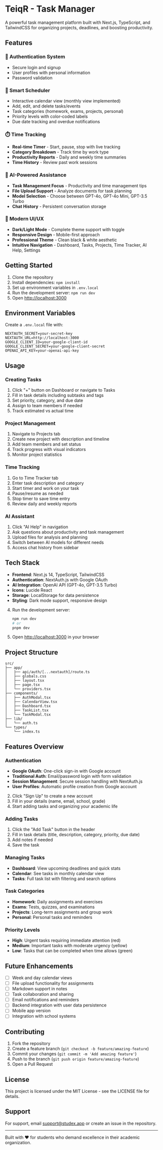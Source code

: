 # TeiqR - Task Manager

A powerful task management platform built with Next.js, TypeScript, and TailwindCSS for organizing projects, deadlines, and boosting productivity.

## Features

### 🔐 Authentication System
- Secure login and signup
- User profiles with personal information
- Password validation

### 📅 Smart Scheduler
- Interactive calendar view (monthly view implemented)
- Add, edit, and delete tasks/events
- Task categories (homework, exams, projects, personal)
- Priority levels with color-coded labels
- Due date tracking and overdue notifications

### ⏱️ Time Tracking
- **Real-time Timer** - Start, pause, stop with live tracking
- **Category Breakdown** - Track time by work type
- **Productivity Reports** - Daily and weekly time summaries
- **Time History** - Review past work sessions

### 🤖 AI-Powered Assistance
- **Task Management Focus** - Productivity and time management tips
- **File Upload Support** - Analyze documents for task planning
- **Model Selection** - Choose between GPT-4o, GPT-4o Mini, GPT-3.5 Turbo
- **Chat History** - Persistent conversation storage

### 🎨 Modern UI/UX
- **Dark/Light Mode** - Complete theme support with toggle
- **Responsive Design** - Mobile-first approach
- **Professional Theme** - Clean black & white aesthetic
- **Intuitive Navigation** - Dashboard, Tasks, Projects, Time Tracker, AI Help, Settings

## Getting Started

1. Clone the repository
2. Install dependencies: `npm install`
3. Set up environment variables in `.env.local`
4. Run the development server: `npm run dev`
5. Open [http://localhost:3000](http://localhost:3000)

## Environment Variables

Create a `.env.local` file with:

```
NEXTAUTH_SECRET=your-secret-key
NEXTAUTH_URL=http://localhost:3000
GOOGLE_CLIENT_ID=your-google-client-id
GOOGLE_CLIENT_SECRET=your-google-client-secret
OPENAI_API_KEY=your-openai-api-key
```

## Usage

### Creating Tasks
1. Click "+" button on Dashboard or navigate to Tasks
2. Fill in task details including subtasks and tags
3. Set priority, category, and due date
4. Assign to team members if needed
5. Track estimated vs actual time

### Project Management
1. Navigate to Projects tab
2. Create new project with description and timeline
3. Add team members and set status
4. Track progress with visual indicators
5. Monitor project statistics

### Time Tracking
1. Go to Time Tracker tab
2. Enter task description and category
3. Start timer and work on your task
4. Pause/resume as needed
5. Stop timer to save time entry
6. Review daily and weekly reports

### AI Assistant
1. Click "AI Help" in navigation
2. Ask questions about productivity and task management
3. Upload files for analysis and planning
4. Switch between AI models for different needs
5. Access chat history from sidebar

## Tech Stack

- **Frontend**: Next.js 14, TypeScript, TailwindCSS
- **Authentication**: NextAuth.js with Google OAuth
- **AI Integration**: OpenAI API (GPT-4o, GPT-3.5 Turbo)
- **Icons**: Lucide React
- **Storage**: LocalStorage for data persistence
- **Styling**: Dark mode support, responsive design
4. Run the development server:
   ```bash
   npm run dev
   # or
   pnpm dev
   ```

5. Open [http://localhost:3000](http://localhost:3000) in your browser

## Project Structure

```
src/
├── app/
│   ├── api/auth/[...nextauth]/route.ts
│   ├── globals.css
│   ├── layout.tsx
│   ├── page.tsx
│   └── providers.tsx
├── components/
│   ├── AuthModal.tsx
│   ├── CalendarView.tsx
│   ├── Dashboard.tsx
│   ├── TaskList.tsx
│   └── TaskModal.tsx
├── lib/
│   └── auth.ts
└── types/
    └── index.ts
```

## Features Overview

### Authentication
- **Google OAuth**: One-click sign-in with Google account
- **Traditional Auth**: Email/password login with form validation
- **Session Management**: Secure session handling with NextAuth.js
- **User Profiles**: Automatic profile creation from Google account
2. Click "Sign Up" to create a new account
3. Fill in your details (name, email, school, grade)
4. Start adding tasks and organizing your academic life

### Adding Tasks
1. Click the "Add Task" button in the header
2. Fill in task details (title, description, category, priority, due date)
3. Add notes if needed
4. Save the task

### Managing Tasks
- **Dashboard**: View upcoming deadlines and quick stats
- **Calendar**: See tasks in monthly calendar view
- **Tasks**: Full task list with filtering and search options

### Task Categories
- **Homework**: Daily assignments and exercises
- **Exams**: Tests, quizzes, and examinations
- **Projects**: Long-term assignments and group work
- **Personal**: Personal tasks and reminders

### Priority Levels
- **High**: Urgent tasks requiring immediate attention (red)
- **Medium**: Important tasks with moderate urgency (yellow)
- **Low**: Tasks that can be completed when time allows (green)

## Future Enhancements

- [ ] Week and day calendar views
- [ ] File upload functionality for assignments
- [ ] Markdown support in notes
- [ ] Task collaboration and sharing
- [ ] Email notifications and reminders
- [ ] Backend integration with user data persistence
- [ ] Mobile app version
- [ ] Integration with school systems

## Contributing

1. Fork the repository
2. Create a feature branch (`git checkout -b feature/amazing-feature`)
3. Commit your changes (`git commit -m 'Add amazing feature'`)
4. Push to the branch (`git push origin feature/amazing-feature`)
5. Open a Pull Request

## License

This project is licensed under the MIT License - see the LICENSE file for details.

## Support

For support, email support@studex.app or create an issue in the repository.

---

Built with ❤️ for students who demand excellence in their academic organization.

